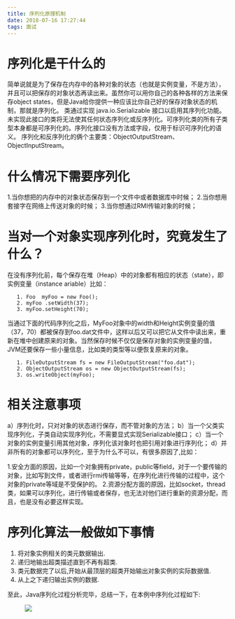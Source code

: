 ```yaml
---
title: 序列化原理机制
date: 2018-07-16 17:27:44
tags: 面试
---
```

# 序列化是干什么的
简单说就是为了保存在内存中的各种对象的状态（也就是实例变量，不是方法），并且可以把保存的对象状态再读出来。虽然你可以用你自己的各种各样的方法来保 存object states，但是Java给你提供一种应该比你自己好的保存对象状态的机制，那就是序列化。
类通过实现 java.io.Serializable 接口以启用其序列化功能。未实现此接口的类将无法使其任何状态序列化或反序列化。可序列化类的所有子类型本身都是可序列化的。序列化接口没有方法或字段，仅用于标识可序列化的语义。
序列化和反序列化的俩个主要类：ObjectOutputStream、ObjectInputStream。
# 什么情况下需要序列化 
1.当你想把的内存中的对象状态保存到一个文件中或者数据库中时候；
2.当你想用套接字在网络上传送对象的时候；
3.当你想通过RMI传输对象的时候；
# 当对一个对象实现序列化时，究竟发生了什么？
在没有序列化前，每个保存在堆（Heap）中的对象都有相应的状态（state），即实例变量（instance ariable）比如：
```
   1. Foo  myFoo = new Foo();     
   2. myFoo .setWidth(37);     
   3. myFoo.setHeight(70);    
```
当通过下面的代码序列化之后，MyFoo对象中的width和Height实例变量的值（37，70）都被保存到foo.dat文件中，这样以后又可以把它从文件中读出来，重新在堆中创建原来的对象。当然保存时候不仅仅是保存对象的实例变量的值，JVM还要保存一些小量信息，比如类的类型等以便恢复原来的对象。
```
   1. FileOutputStream fs = new FileOutputStream("foo.dat");     
   2. ObjectOutputStream os = new ObjectOutputStream(fs);     
   3. os.writeObject(myFoo);     
```
# 相关注意事项
a）序列化时，只对对象的状态进行保存，而不管对象的方法；
b）当一个父类实现序列化，子类自动实现序列化，不需要显式实现Serializable接口；
c）当一个对象的实例变量引用其他对象，序列化该对象时也把引用对象进行序列化；
d）并非所有的对象都可以序列化，至于为什么不可以，有很多原因了,比如：

1.安全方面的原因，比如一个对象拥有private，public等field，对于一个要传输的对象，比如写到文件，或者进行rmi传输等等，在序列化进行传输的过程中，这个对象的private等域是不受保护的。
2.资源分配方面的原因，比如socket，thread类，如果可以序列化，进行传输或者保存，也无法对他们进行重新的资源分配，而且，也是没有必要这样实现。

# 序列化算法一般做如下事情
1. 将对象实例相关的类元数据输出.
2. 递归地输出超类描述直到不再有超类.
3. 类元数据完了以后,开始从最顶层的超类开始输出对象实例的实际数据值.
4. 从上之下递归输出实例的数据.

<p>至此，Java序列化过程分析完毕，总结一下，在本例中序列化过程如下:</p><figure><div class="image-block"><span><img src="https://ask.qcloudimg.com/http-save/yehe-1752328/ep2pz45j79.png?imageView2/2/w/1620" style="cursor: zoom-in;" class="">












